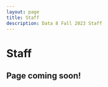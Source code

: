 ```yaml
---
layout: page
title: Staff
description: Data 8 Fall 2023 Staff
---
```


# Staff

<div class="alert alert-block alert-info">
  <h2>
    Page coming soon!
  </h2>
</div>

<!-- ## Instructors

{% assign instructors = site.staffers | where: 'role', 'Instructor' %}

<div class="role flex">
{% for staffer in instructors %}
{{ staffer }}
{% endfor %}
</div>

## Lead GSIs

_All office hours are held in-person in Warren 101 unless otherwise specified_

{% assign leads = site.staffers | where: 'role', 'Lead GSI' %}

<div class="role flex">
{% for staffer in leads %}
{{ staffer }}
{% endfor %}
</div>

## Teaching Assistants (GSIs)

_All office hours are held in-person in Warren 101 unless otherwise specified_

{% assign teaching_assistants = site.staffers | where: 'role', 'GSI' %}

<div class="role flex">
{% for staffer in teaching_assistants %}
{{ staffer }}
{% endfor %}
</div>

## Tutors

{% assign tutors = site.staffers | where: 'role', 'Tutor' %}

<div class="role flex">
{% for staffer in tutors %}
{{ staffer }}
{% endfor %}
</div> -->

<script src="../assets/darkmode.js"></script>
<script>
  window.addEventListener("DOMContentLoaded", (event) => {
    onLoad();
});
</script>
